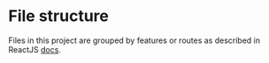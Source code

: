 # File structure
Files in this project are grouped by features or routes as described in ReactJS [docs](https://legacy.reactjs.org/docs/faq-structure.html).

<!---
Questions:

Practices regarding redux - should I use useDistapch and useSelector directly in view/page files or create helper for those?
How about project structure? Where those "helpers" should be placed?

How about administration? Separate app or the same instance/any frameworks?

Where to set token in frontend (i.e. for article service)? Is App.js good place?

TODO:
redux
graphql
-->

